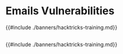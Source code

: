 # Emails Vulnerabilities

{{#include ./banners/hacktricks-training.md}}

##

##

{{#include ./banners/hacktricks-training.md}}

